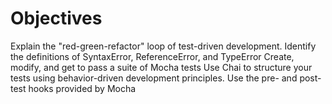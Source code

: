 # **Objectives**

Explain the "red-green-refactor" loop of test-driven development.
Identify the definitions of SyntaxError, ReferenceError, and TypeError
Create, modify, and get to pass a suite of Mocha tests
Use Chai to structure your tests using behavior-driven development principles.
Use the pre- and post-test hooks provided by Mocha
